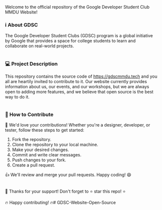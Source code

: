 Welcome to the official repository of the Google Developer Student Club MMDU Website! 

### ℹ️ About GDSC
The Google Developer Student Clubs (GDSC) program is a global initiative by Google that provides a space for college students to learn and collaborate on real-world projects.
<br><br>


### 💻 Project Description
This repository contains the source code of https://gdscmmdu.tech and you all are heartily invited to contribute to it. Our website currently provides information about us, our events, and our workshops, but we are always open to adding more features, and we believe that open source is the best way to do it.
<br><br>

### 🚀 How to Contribute
🌟 We'd love your contributions! Whether you're a designer, developer, or tester, follow these steps to get started:

1. Fork the repository.
2. Clone the repository to your local machine.
3. Make your desired changes.
4. Commit and write clear messages.
5. Push changes to your fork.
6. Create a pull request.

👍 We'll review and merge your pull requests. Happy coding! 😄
<br><br>


🎉 Thanks for your support! Don't forget to ⭐️ star this repo! ⭐️

🔥 Happy contributing! 🔥# GDSC-Website-Open-Source
